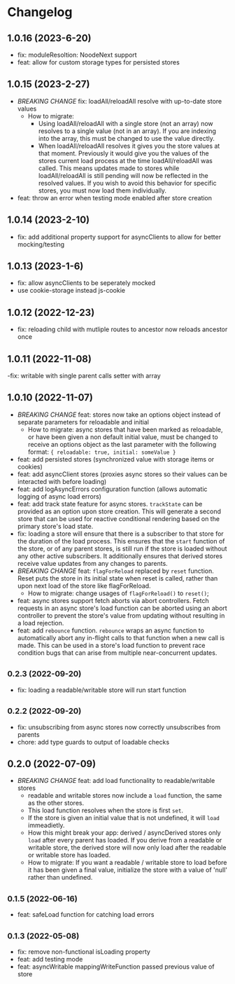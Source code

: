 # Changelog #

## 1.0.16 (2023-6-20)

- fix: moduleResoltion: NoodeNext support
- feat: allow for custom storage types for persisted stores

## 1.0.15 (2023-2-27)

- *BREAKING CHANGE* fix: loadAll/reloadAll resolve with up-to-date store values
  - How to migrate:
    - Using loadAll/reloadAll with a single store (not an array) now resolves to a single value (not in an array). If you are indexing into the array, this must be changed to use the value directly.
    - When loadAll/reloadAll resolves it gives you the store values at that moment. Previously it would give you the values of the stores current load process at the time loadAll/reloadAll was called. This means updates made to stores while loadAll/reloadAll is still pending will now be reflected in the resolved values. If you wish to avoid this behavior for specific stores, you must now load them individually.
- feat: throw an error when testing mode enabled after store creation

## 1.0.14 (2023-2-10)

- fix: add additional property support for asyncClients to allow for better mocking/testing

## 1.0.13 (2023-1-6)

- fix: allow asyncClients to be seperately mocked
- use cookie-storage instead js-cookie

## 1.0.12 (2022-12-23)

- fix: reloading child with mutliple routes to ancestor now reloads ancestor once

## 1.0.11 (2022-11-08)

-fix: writable with single parent calls setter with array

## 1.0.10 (2022-11-07)

- *BREAKING CHANGE* feat: stores now take an options object instead of separate parameters for reloadable and initial
  - How to migrate: async stores that have been marked as reloadable, or have been given a non default initial value, must be changed to receive an options object as the last parameter with the following format: `{ reloadable: true, initial: someValue }`
- feat: add persisted stores (synchronized value with storage items or cookies)
- feat: add asyncClient stores (proxies async stores so their values can be interacted with before loading)
- feat: add logAsyncErrors configuration function (allows automatic logging of async load errors)
- feat: add track state feature for async stores. `trackState` can be provided as an option upon store creation. This will generate a second store that can be used for reactive conditional rendering based on the primary store's load state.
- fix: loading a store will ensure that there is a subscriber to that store for the duration of the load process. This ensures that the `start` function of the store, or of any parent stores, is still run if the store is loaded without any other active subscribers. It additionally ensures that derived stores receive value updates from any changes to parents.
- *BREAKING CHANGE* feat: `flagForReload` replaced by `reset` function. Reset puts the store in its initial state when reset is called, rather than upon next load of the store like flagForReload.
  - How to migrate: change usages of `flagForReload()` to `reset()`;
- feat: async stores support fetch aborts via abort controllers. Fetch requests in an async store's load function can be aborted using an abort controller to prevent the store's value from updating without resulting in a load rejection.
- feat: add `rebounce` function. `rebounce` wraps an async function to automatically abort any in-flight calls to that function when a new call is made. This can be used in a store's load function to prevent race condition bugs that can arise from multiple near-concurrent updates.

## <small>0.2.3 (2022-09-20)</small>

- fix: loading a readable/writable store will run start function

## <small>0.2.2 (2022-09-20)</small>

- fix: unsubscribing from async stores now correctly unsubscribes from parents
- chore: add type guards to output of loadable checks

## 0.2.0 (2022-07-09)

- *BREAKING CHANGE* feat: add load functionality to readable/writable stores
  - readable and writable stores now include a `load` function, the same as the other stores.
  - This load function resolves when the store is first `set`.
  - If the store is given an initial value that is not undefined, it will `load` immeadietly.
  - How this might break your app: derived / asyncDerived stores only `load` after every parent has loaded. If you derive from a readable or writable store, the derived store will now only load after the readable or writable store has loaded.
  - How to migrate: If you want a readable / writable store to load before it has been given a final value, initialize the store with a value of 'null' rather than undefined.

## <small>0.1.5 (2022-06-16)</small>

- feat: safeLoad function for catching load errors

## <small>0.1.3 (2022-05-08)</small>

- fix: remove non-functional isLoading property
- feat: add testing mode
- feat: asyncWritable mappingWriteFunction passed previous value of store
